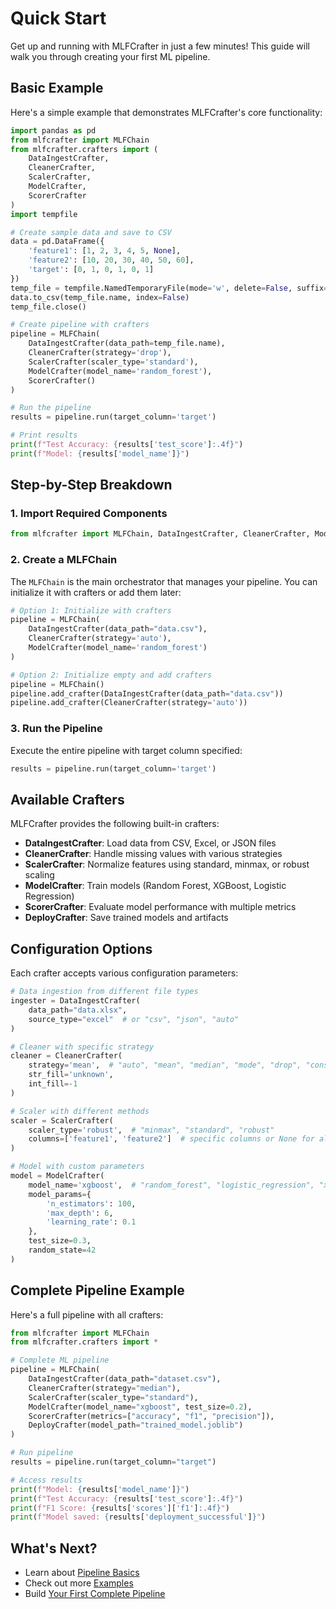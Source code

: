 # Quick Start

Get up and running with MLFCrafter in just a few minutes! This guide will walk you through creating your first ML pipeline.

## Basic Example

Here's a simple example that demonstrates MLFCrafter's core functionality:

```python
import pandas as pd
from mlfcrafter import MLFChain
from mlfcrafter.crafters import (
    DataIngestCrafter, 
    CleanerCrafter, 
    ScalerCrafter, 
    ModelCrafter,
    ScorerCrafter
)
import tempfile

# Create sample data and save to CSV
data = pd.DataFrame({
    'feature1': [1, 2, 3, 4, 5, None],
    'feature2': [10, 20, 30, 40, 50, 60],
    'target': [0, 1, 0, 1, 0, 1]
})
temp_file = tempfile.NamedTemporaryFile(mode='w', delete=False, suffix='.csv')
data.to_csv(temp_file.name, index=False)
temp_file.close()

# Create pipeline with crafters
pipeline = MLFChain(
    DataIngestCrafter(data_path=temp_file.name),
    CleanerCrafter(strategy='drop'),
    ScalerCrafter(scaler_type='standard'),
    ModelCrafter(model_name='random_forest'),
    ScorerCrafter()
)

# Run the pipeline
results = pipeline.run(target_column='target')

# Print results
print(f"Test Accuracy: {results['test_score']:.4f}")
print(f"Model: {results['model_name']}")
```

## Step-by-Step Breakdown

### 1. Import Required Components

```python
from mlfcrafter import MLFChain, DataIngestCrafter, CleanerCrafter, ModelCrafter
```

### 2. Create a MLFChain

The `MLFChain` is the main orchestrator that manages your pipeline. You can initialize it with crafters or add them later:

```python
# Option 1: Initialize with crafters
pipeline = MLFChain(
    DataIngestCrafter(data_path="data.csv"),
    CleanerCrafter(strategy='auto'),
    ModelCrafter(model_name='random_forest')
)

# Option 2: Initialize empty and add crafters
pipeline = MLFChain()
pipeline.add_crafter(DataIngestCrafter(data_path="data.csv"))
pipeline.add_crafter(CleanerCrafter(strategy='auto'))
```

### 3. Run the Pipeline

Execute the entire pipeline with target column specified:

```python
results = pipeline.run(target_column='target')
```

## Available Crafters

MLFCrafter provides the following built-in crafters:

- **DataIngestCrafter**: Load data from CSV, Excel, or JSON files
- **CleanerCrafter**: Handle missing values with various strategies
- **ScalerCrafter**: Normalize features using standard, minmax, or robust scaling
- **ModelCrafter**: Train models (Random Forest, XGBoost, Logistic Regression)
- **ScorerCrafter**: Evaluate model performance with multiple metrics
- **DeployCrafter**: Save trained models and artifacts

## Configuration Options

Each crafter accepts various configuration parameters:

```python
# Data ingestion from different file types
ingester = DataIngestCrafter(
    data_path="data.xlsx", 
    source_type="excel"  # or "csv", "json", "auto"
)

# Cleaner with specific strategy
cleaner = CleanerCrafter(
    strategy='mean',  # "auto", "mean", "median", "mode", "drop", "constant"
    str_fill='unknown',
    int_fill=-1
)

# Scaler with different methods
scaler = ScalerCrafter(
    scaler_type='robust',  # "minmax", "standard", "robust"
    columns=['feature1', 'feature2']  # specific columns or None for all
)

# Model with custom parameters
model = ModelCrafter(
    model_name='xgboost',  # "random_forest", "logistic_regression", "xgboost"
    model_params={
        'n_estimators': 100,
        'max_depth': 6,
        'learning_rate': 0.1
    },
    test_size=0.3,
    random_state=42
)
```

## Complete Pipeline Example

Here's a full pipeline with all crafters:

```python
from mlfcrafter import MLFChain
from mlfcrafter.crafters import *

# Complete ML pipeline
pipeline = MLFChain(
    DataIngestCrafter(data_path="dataset.csv"),
    CleanerCrafter(strategy="median"),
    ScalerCrafter(scaler_type="standard"),
    ModelCrafter(model_name="xgboost", test_size=0.2),
    ScorerCrafter(metrics=["accuracy", "f1", "precision"]),
    DeployCrafter(model_path="trained_model.joblib")
)

# Run pipeline
results = pipeline.run(target_column="target")

# Access results
print(f"Model: {results['model_name']}")
print(f"Test Accuracy: {results['test_score']:.4f}")
print(f"F1 Score: {results['scores']['f1']:.4f}")
print(f"Model saved: {results['deployment_successful']}")
```

## What's Next?

- Learn about [Pipeline Basics](../user-guide/pipeline-basics.md)
- Check out more [Examples](../examples/basic-usage.md)
- Build [Your First Complete Pipeline](first-pipeline.md) 